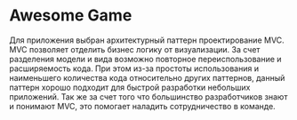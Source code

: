 #  Awesome Game

Для приложения выбран архитектурный паттерн проектирование MVC. MVC позволяет отделить бизнес логику от визуализации. 
За счет разделения модели и вида возможно повторное переиспользование и расширяемость кода. 
При этом из-за простоты использования и наименьшего количества кода относительно других паттернов, данный паттерн хорошо подходит для быстрой разработки небольших приложений. 
Так же за счет того что большинство разработчиков знают и понимают MVC, это помогает наладить сотрудничество в команде. 

